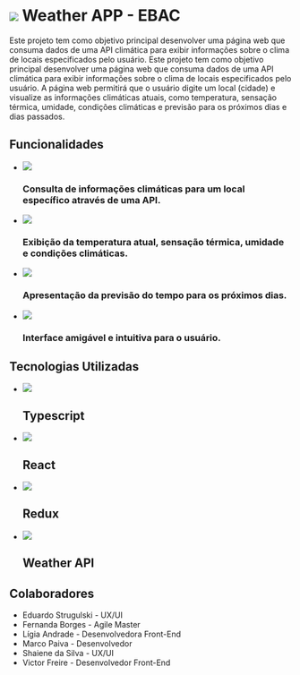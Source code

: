 <head>
    <link rel="stylesheet" href="about\static\read.css">
</head>

# <div class="top"> <img src="about/static/weather.svg"> Weather APP - EBAC </div>

Este projeto tem como objetivo principal desenvolver uma página web que consuma dados de uma API climática para exibir informações sobre o clima de locais especificados pelo usuário.
Este projeto tem como objetivo principal desenvolver uma página web que consuma dados de uma API climática para exibir informações sobre o clima de locais especificados pelo usuário.
A página web permitirá que o usuário digite um local (cidade) e visualize as informações climáticas atuais, como temperatura, sensação térmica, umidade, condições climáticas e previsão para os próximos dias e dias passados.



## Funcionalidades

<ul>
    <li>
        <img src="about/static/arrow-sm-right.svg" > 
        <h3>Consulta de informações climáticas para um local específico através de uma API.</h3> 
    </li>
    <li>
        <img src="about/static/arrow-sm-right.svg" > 
        <h3>Exibição da temperatura atual, sensação térmica, umidade e condições climáticas.</h3> 
    </li>
    <li>
        <img src="about/static/arrow-sm-right.svg" > 
        <h3>Apresentação da previsão do tempo para os próximos dias.</h3> 
    </li>
    <li>
        <img src="about/static/arrow-sm-right.svg" > 
        <h3>Interface amigável e intuitiva para o usuário.</h3> 
    </li>
</ul>


## Tecnologias Utilizadas

<ul>
  <li><img src="about/static/typescript.svg" > <h2>Typescript</h2> </li>
  <li><img src="about/static/react-1-logo.svg" > <h2>React</h2> </li>
  <li><img src="about/static/redux.svg" > <h2>Redux</h2> </li>
  <li><img src="about/static/developer-api.svg" > <h2>Weather API</h2> </li>
</ul>


## Colaboradores
<ul class="colab">
    <li> Eduardo Strugulski - UX/UI </li>
    <li> Fernanda Borges - Agile Master </li>
    <li> Lígia Andrade - Desenvolvedora Front-End </li>
    <li> Marco Paiva - Desenvolvedor </li>
    <li> Shaiene da Silva - UX/UI </li>
    <li> Victor Freire - Desenvolvedor Front-End </li>
</ul>


